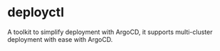 # deployctl

A toolkit to simplify deployment with ArgoCD, it supports multi-cluster deployment with ease with ArgoCD.
